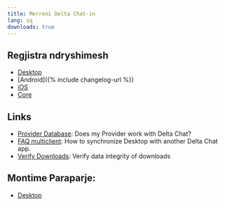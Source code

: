 ```yaml
---
title: Merreni Delta Chat-in
lang: sq
downloads: true
---
```




<!-- GENERATED FILE -- DO NOT EDIT -->



## Regjistra ndryshimesh

* [Desktop](https://github.com/deltachat/deltachat-desktop/blob/master/CHANGELOG.md)
* [Android]({% include changelog-url %})
* [iOS](https://github.com/deltachat/deltachat-ios/blob/master/CHANGELOG.md)
* [Core](https://github.com/deltachat/deltachat-core-rust/blob/master/CHANGELOG.md)

## Links

* [Provider Database](https://providers.delta.chat/): Does my Provider work with Delta Chat?
* [FAQ multiclient](help#multiclient): How to synchronize Desktop with another Delta Chat app.
* [Verify Downloads](verify-downloads): Verify data integrity of downloads

## Montime Paraparje:
* [Desktop](https://download.delta.chat/desktop/preview/)
